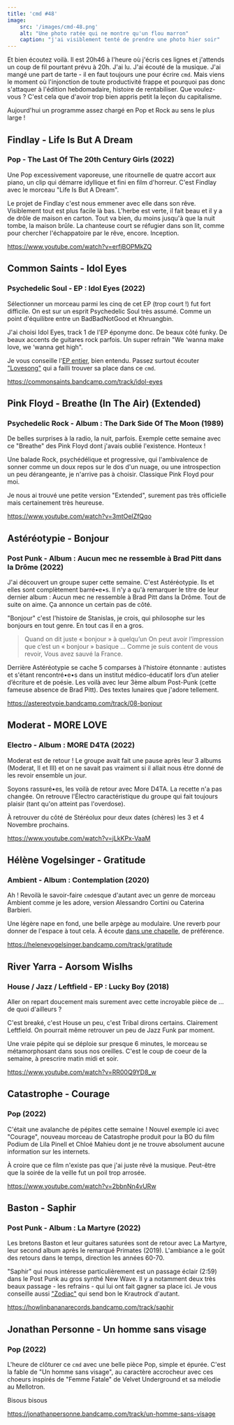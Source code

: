 ```yaml
---
title: 'cmd #48'
image:
    src: '/images/cmd-48.png'
    alt: "Une photo ratée qui ne montre qu'un flou marron"
    caption: "j'ai visiblement tenté de prendre une photo hier soir"
---
```



Et bien écoutez voilà. Il est 20h46 à l'heure où j'écris ces lignes et j'attends
un coup de fil pourtant prévu à 20h. J'ai lu. J'ai écouté de la musique. J'ai
mangé une part de tarte - il en faut toujours une pour écrire `cmd`. Mais viens
le moment où l'injonction de toute productivité frappe et pourquoi pas donc
s'attaquer à l'édition hebdomadaire, histoire de rentabiliser. Que voulez-vous ?
C'est cela que d'avoir trop bien appris petit la leçon du capitalisme.

Aujourd'hui un programme assez chargé en Pop et Rock au sens le plus large !



## Findlay - Life Is But A Dream

### Pop - The Last Of The 20th Century Girls (2022)

Une Pop excessivement vaporeuse, une ritournelle de quatre accort aux piano, un
clip qui démarre idyllique et fini en film d'horreur. C'est Findlay avec le
morceau "Life Is But A Dream".

Le projet de Findlay c'est nous emmener avec elle dans son rêve. Visiblement
tout est plus facile là bas. L'herbe est verte, il fait beau et il y a de drôle
de maison en carton. Tout va bien, du moins jusqu'à que la nuit tombe, la maison
brûle. La chanteuse court se réfugier dans son lit, comme pour chercher
l'échappatoire par le rêve, encore. Inception.

https://www.youtube.com/watch?v=erfjBOPMkZQ



## Common Saints - Idol Eyes

### Psychedelic Soul - EP : Idol Eyes (2022)

Sélectionner un morceau parmi les cinq de cet EP (trop court !) fut fort
difficile. On est sur un esprit Psychedelic Soul très assumé.  Comme un point
d'équilibre entre un BadBadNotGood et Khruangbin.

J'ai choisi Idol Eyes, track 1 de l'EP éponyme donc. De beaux côté funky. De
beaux accents de guitares rock parfois. Un super refrain "We ‘wanna make love,
we ‘wanna get high".

Je vous conseille l'[EP entier](https://commonsaints.com/album/idol-eyes), bien
entendu. Passez surtout écouter
["Lovesong"](https://commonsaints.bandcamp.com/track/lovesong) qui a failli
trouver sa place dans ce `cmd`.

https://commonsaints.bandcamp.com/track/idol-eyes



## Pink Floyd - Breathe (In The Air) (Extended)

### Psychedelic Rock - Album : The Dark Side Of The Moon (1989)

De belles surprises à la radio, la nuit, parfois. Exemple cette semaine avec ce
"Breathe" des Pink Floyd dont j'avais oublié l'existence. Honteux !

Une balade Rock, psychédélique et progressive, qui l'ambivalence de sonner comme
un doux repos sur le dos d'un nuage, ou une introspection un peu dérangeante, je
n'arrive pas à choisir. Classique Pink Floyd pour moi.

Je nous ai trouvé une petite version "Extended", surement pas très officielle
mais certainement très heureuse.

https://www.youtube.com/watch?v=3mtOeIZfQqo



## Astéréotypie - Bonjour

### Post Punk - Album : Aucun mec ne ressemble à Brad Pitt dans la Drôme (2022)

J'ai découvert un groupe super cette semaine. C'est Astéréotypie. Ils et elles
sont complètement barré•e•s. Il n'y a qu'à remarquer le titre de leur dernier
album : Aucun mec ne ressemble à Brad Pitt dans la Drôme. Tout de suite on aime.
Ça annonce un certain pas de côté.

"Bonjour" c'est l'histoire de Stanislas, je crois, qui philosophe sur les
bonjours en tout genre. En tout cas il en a gros.

> Quand on dit juste « bonjour » à quelqu’un On peut avoir l’impression que
> c’est un « bonjour » basique ... Comme je suis content de vous revoir, Vous
> avez sauvé la France.

Derrière Astéréotypie se cache 5 comparses à l'histoire étonnante : autistes et
s'étant rencontré•e•s dans un institut médico-éducatif lors d’un atelier
d’écriture et de poésie. Les voilà avec leur 3ème album Post-Punk (cette fameuse
absence de Brad Pitt). Des textes lunaires que j'adore tellement.

https://astereotypie.bandcamp.com/track/08-bonjour



## Moderat - MORE LOVE

### Electro - Album : MORE D4TA (2022)

Moderat est de retour ! Le groupe avait fait une pause après leur 3 albums
(Moderat, II et III) et on ne savait pas vraiment si il allait nous être donné
de les revoir ensemble un jour.

Soyons rassuré•es, les voilà de retour avec More D4TA. La recette n'a pas
changée. On retrouve l'Électro caractéristique du groupe qui fait toujours
plaisir (tant qu'on atteint pas l'overdose).

À retrouver du côté de Stéréolux pour deux dates (chères) les 3 et 4 Novembre
prochains.

https://www.youtube.com/watch?v=jLkKPx-VaaM



## Hélène Vogelsinger - Gratitude

### Ambient - Album : Contemplation (2020)

Ah ! Revoilà le savoir-faire `cmd`esque d'autant avec un genre de morceau
Ambient comme je les adore, version Alessandro Cortini ou Caterina Barbieri.

Une légère nape en fond, une belle arpège au modulaire. Une reverb pour donner
de l'espace à tout cela. À écoute [dans une
chapelle](https://cmd.wuips.com/post/2021-07-16-cmd-4), de préférence.

https://helenevogelsinger.bandcamp.com/track/gratitude



## River Yarra - Aorsom Wislhs

### House / Jazz / Leftfield - EP : Lucky Boy (2018)

Aller on repart doucement mais surement avec cette incroyable pièce de ... de
quoi d'ailleurs ?

C'est breaké, c'est House un peu, c'est Tribal dirons certains. Clairement
Leftfield. On pourrait même retrouver un peu de Jazz Funk par moment.

Une vraie pépite qui se déploie sur presque 6 minutes, le morceau se
métamorphosant dans sous nos oreilles. C'est le coup de coeur de la semaine, à
prescrire matin midi et soir.

https://www.youtube.com/watch?v=RR00Q9YD8_w



## Catastrophe - Courage

### Pop (2022)

C'était une avalanche  de pépites cette semaine ! Nouvel exemple ici avec
"Courage", nouveau morceau de Catastrophe produit pour la BO du film Podium de
Lila Pinell et Chloé Mahieu dont je ne trouve absolument aucune information sur
les internets.

À croire que ce film n'existe pas que j'ai juste rêvé la musique. Peut-être que
la soirée de la veille fut un poil trop arrosée.

https://www.youtube.com/watch?v=2bbnNn4vURw



## Baston - Saphir

### Post Punk - Album : La Martyre (2022)

Les bretons Baston et leur guitares saturées sont de retour avec La Martyre,
leur second album après le remarqué Primates (2019). L'ambiance a le goût des
retours dans le temps, direction les années 60-70.

"Saphir" qui nous intéresse particulièrement est un passage éclair (2:59) dans
le Post Punk au gros synthé New Wave. Il y a notamment deux très beaux passage -
les refrains - qui lui ont fait gagner sa place ici. Je vous conseille aussi
["Zodiac"](https://howlinbananarecords.bandcamp.com/track/zodiac) qui send bon
le Krautrock d'autant.

https://howlinbananarecords.bandcamp.com/track/saphir



## Jonathan Personne - Un homme sans visage

### Pop (2022)

L'heure de clôturer ce `cmd` avec une belle pièce Pop, simple et épurée. C'est
la fable de "Un homme sans visage", au caractère accrocheur avec ces choeurs
inspirés de "Femme Fatale" de Velvet Underground et sa mélodie au Mellotron.

Bisous bisous

https://jonathanpersonne.bandcamp.com/track/un-homme-sans-visage

